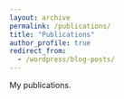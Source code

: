 ```yaml
---
layout: archive
permalink: /publications/
title: "Publications"
author_profile: true
redirect_from:
  - /wordpress/blog-posts/
---
```



My publications.
